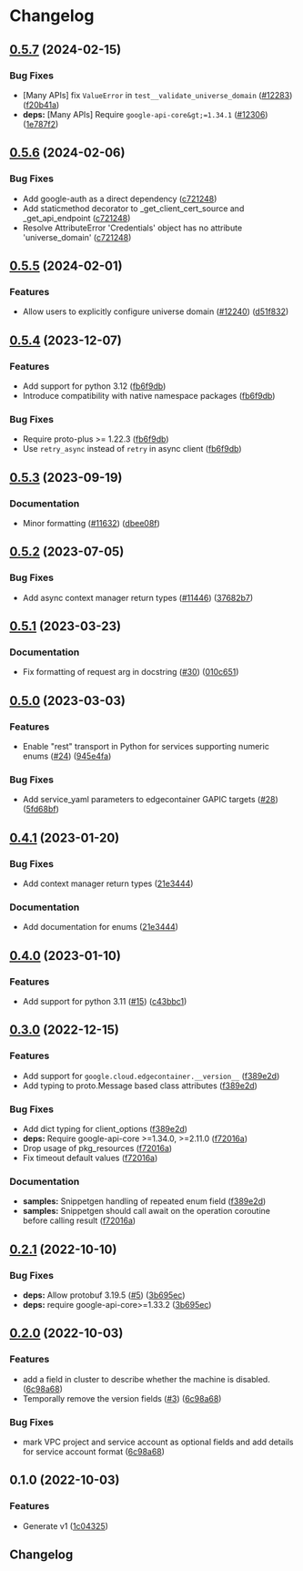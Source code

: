 # Changelog

## [0.5.7](https://github.com/googleapis/google-cloud-python/compare/google-cloud-edgecontainer-v0.5.6...google-cloud-edgecontainer-v0.5.7) (2024-02-15)


### Bug Fixes

* [Many APIs] fix `ValueError` in `test__validate_universe_domain` ([#12283](https://github.com/googleapis/google-cloud-python/issues/12283)) ([f20b41a](https://github.com/googleapis/google-cloud-python/commit/f20b41ac35b02a40135b83edfe819ff7a355ab21))
* **deps:** [Many APIs] Require `google-api-core&gt;=1.34.1` ([#12306](https://github.com/googleapis/google-cloud-python/issues/12306)) ([1e787f2](https://github.com/googleapis/google-cloud-python/commit/1e787f2079ac41ce634c7b90f02a6597cecb64be))

## [0.5.6](https://github.com/googleapis/google-cloud-python/compare/google-cloud-edgecontainer-v0.5.5...google-cloud-edgecontainer-v0.5.6) (2024-02-06)


### Bug Fixes

* Add google-auth as a direct dependency ([c721248](https://github.com/googleapis/google-cloud-python/commit/c721248accc77f0b1fba9605a65ea95a86f023a5))
* Add staticmethod decorator to _get_client_cert_source and _get_api_endpoint ([c721248](https://github.com/googleapis/google-cloud-python/commit/c721248accc77f0b1fba9605a65ea95a86f023a5))
* Resolve AttributeError 'Credentials' object has no attribute 'universe_domain' ([c721248](https://github.com/googleapis/google-cloud-python/commit/c721248accc77f0b1fba9605a65ea95a86f023a5))

## [0.5.5](https://github.com/googleapis/google-cloud-python/compare/google-cloud-edgecontainer-v0.5.4...google-cloud-edgecontainer-v0.5.5) (2024-02-01)


### Features

* Allow users to explicitly configure universe domain ([#12240](https://github.com/googleapis/google-cloud-python/issues/12240)) ([d51f832](https://github.com/googleapis/google-cloud-python/commit/d51f83298f89dbae23af1a146411b296eba6bba2))

## [0.5.4](https://github.com/googleapis/google-cloud-python/compare/google-cloud-edgecontainer-v0.5.3...google-cloud-edgecontainer-v0.5.4) (2023-12-07)


### Features

* Add support for python 3.12 ([fb6f9db](https://github.com/googleapis/google-cloud-python/commit/fb6f9dbfadfe1a8ca3b236e0cae5c85cf2862f3e))
* Introduce compatibility with native namespace packages ([fb6f9db](https://github.com/googleapis/google-cloud-python/commit/fb6f9dbfadfe1a8ca3b236e0cae5c85cf2862f3e))


### Bug Fixes

* Require proto-plus &gt;= 1.22.3 ([fb6f9db](https://github.com/googleapis/google-cloud-python/commit/fb6f9dbfadfe1a8ca3b236e0cae5c85cf2862f3e))
* Use `retry_async` instead of `retry` in async client ([fb6f9db](https://github.com/googleapis/google-cloud-python/commit/fb6f9dbfadfe1a8ca3b236e0cae5c85cf2862f3e))

## [0.5.3](https://github.com/googleapis/google-cloud-python/compare/google-cloud-edgecontainer-v0.5.2...google-cloud-edgecontainer-v0.5.3) (2023-09-19)


### Documentation

* Minor formatting ([#11632](https://github.com/googleapis/google-cloud-python/issues/11632)) ([dbee08f](https://github.com/googleapis/google-cloud-python/commit/dbee08f2df63e1906ba13b0d3060eec5a80c79e2))

## [0.5.2](https://github.com/googleapis/google-cloud-python/compare/google-cloud-edgecontainer-v0.5.1...google-cloud-edgecontainer-v0.5.2) (2023-07-05)


### Bug Fixes

* Add async context manager return types ([#11446](https://github.com/googleapis/google-cloud-python/issues/11446)) ([37682b7](https://github.com/googleapis/google-cloud-python/commit/37682b7793cfe0dcb27963fea7e474b3b85571c9))

## [0.5.1](https://github.com/googleapis/python-edgecontainer/compare/v0.5.0...v0.5.1) (2023-03-23)


### Documentation

* Fix formatting of request arg in docstring ([#30](https://github.com/googleapis/python-edgecontainer/issues/30)) ([010c651](https://github.com/googleapis/python-edgecontainer/commit/010c651ccb9c5f56a7cbf1e822def196fb8d706d))

## [0.5.0](https://github.com/googleapis/python-edgecontainer/compare/v0.4.1...v0.5.0) (2023-03-03)


### Features

* Enable "rest" transport in Python for services supporting numeric enums ([#24](https://github.com/googleapis/python-edgecontainer/issues/24)) ([945e4fa](https://github.com/googleapis/python-edgecontainer/commit/945e4faabc1267ede01875e60488d409b73ff638))


### Bug Fixes

* Add service_yaml parameters to edgecontainer GAPIC targets ([#28](https://github.com/googleapis/python-edgecontainer/issues/28)) ([5fd68bf](https://github.com/googleapis/python-edgecontainer/commit/5fd68bf24b50ff3c01bc0438c4d2c7592c5ba060))

## [0.4.1](https://github.com/googleapis/python-edgecontainer/compare/v0.4.0...v0.4.1) (2023-01-20)


### Bug Fixes

* Add context manager return types ([21e3444](https://github.com/googleapis/python-edgecontainer/commit/21e3444558864335d28a4bb502e7b5a72d0464fa))


### Documentation

* Add documentation for enums ([21e3444](https://github.com/googleapis/python-edgecontainer/commit/21e3444558864335d28a4bb502e7b5a72d0464fa))

## [0.4.0](https://github.com/googleapis/python-edgecontainer/compare/v0.3.0...v0.4.0) (2023-01-10)


### Features

* Add support for python 3.11 ([#15](https://github.com/googleapis/python-edgecontainer/issues/15)) ([c43bbc1](https://github.com/googleapis/python-edgecontainer/commit/c43bbc12171fbf39d1ee760ea61be145e727e807))

## [0.3.0](https://github.com/googleapis/python-edgecontainer/compare/v0.2.1...v0.3.0) (2022-12-15)


### Features

* Add support for `google.cloud.edgecontainer.__version__` ([f389e2d](https://github.com/googleapis/python-edgecontainer/commit/f389e2d224b6eeee2cb5337f2f6312d39140d897))
* Add typing to proto.Message based class attributes ([f389e2d](https://github.com/googleapis/python-edgecontainer/commit/f389e2d224b6eeee2cb5337f2f6312d39140d897))


### Bug Fixes

* Add dict typing for client_options ([f389e2d](https://github.com/googleapis/python-edgecontainer/commit/f389e2d224b6eeee2cb5337f2f6312d39140d897))
* **deps:** Require google-api-core &gt;=1.34.0, >=2.11.0  ([f72016a](https://github.com/googleapis/python-edgecontainer/commit/f72016a4f5970a401853c054be3b9b07bd1c5ac2))
* Drop usage of pkg_resources ([f72016a](https://github.com/googleapis/python-edgecontainer/commit/f72016a4f5970a401853c054be3b9b07bd1c5ac2))
* Fix timeout default values ([f72016a](https://github.com/googleapis/python-edgecontainer/commit/f72016a4f5970a401853c054be3b9b07bd1c5ac2))


### Documentation

* **samples:** Snippetgen handling of repeated enum field ([f389e2d](https://github.com/googleapis/python-edgecontainer/commit/f389e2d224b6eeee2cb5337f2f6312d39140d897))
* **samples:** Snippetgen should call await on the operation coroutine before calling result ([f72016a](https://github.com/googleapis/python-edgecontainer/commit/f72016a4f5970a401853c054be3b9b07bd1c5ac2))

## [0.2.1](https://github.com/googleapis/python-edgecontainer/compare/v0.2.0...v0.2.1) (2022-10-10)


### Bug Fixes

* **deps:** Allow protobuf 3.19.5 ([#5](https://github.com/googleapis/python-edgecontainer/issues/5)) ([3b695ec](https://github.com/googleapis/python-edgecontainer/commit/3b695ec9b0cef5aa191bf3fbae95902936c32a84))
* **deps:** require google-api-core&gt;=1.33.2 ([3b695ec](https://github.com/googleapis/python-edgecontainer/commit/3b695ec9b0cef5aa191bf3fbae95902936c32a84))

## [0.2.0](https://github.com/googleapis/python-edgecontainer/compare/v0.1.0...v0.2.0) (2022-10-03)


### Features

* add a field in cluster to describe whether the machine is disabled. ([6c98a68](https://github.com/googleapis/python-edgecontainer/commit/6c98a6803375915a20c460ff66d95a2c4a08e271))
* Temporally remove the version fields ([#3](https://github.com/googleapis/python-edgecontainer/issues/3)) ([6c98a68](https://github.com/googleapis/python-edgecontainer/commit/6c98a6803375915a20c460ff66d95a2c4a08e271))


### Bug Fixes

* mark VPC project and service account as optional fields and add details for service account format ([6c98a68](https://github.com/googleapis/python-edgecontainer/commit/6c98a6803375915a20c460ff66d95a2c4a08e271))

## 0.1.0 (2022-10-03)


### Features

* Generate v1 ([1c04325](https://github.com/googleapis/python-edgecontainer/commit/1c043255c62504d405e4647e908ecaab6d3e6b14))

## Changelog

